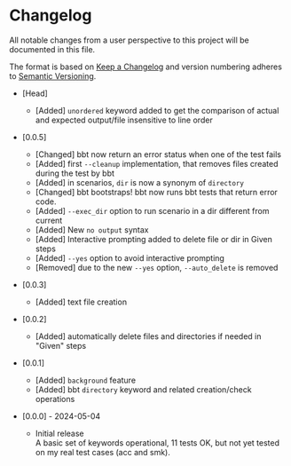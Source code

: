 <!-- omit from toc -->
# Changelog

All notable changes from a user perspective to this project will be documented in this file.

The format is based on [Keep a Changelog](http://keepachangelog.com/en/1.1.0/)
and version numbering adheres to [Semantic Versioning](http://semver.org/spec/v2.0.0.html).

- [Head]
  - [Added]   `unordered` keyword added to get the comparison of actual and expected output/file insensitive to line order

- [0.0.5]
  - [Changed] bbt now return an error status when one of the test fails
  - [Added]   first `--cleanup` implementation, that removes files created during the test by bbt
  - [Added]   in scenarios, `dir` is now a synonym of `directory`
  - [Changed] bbt bootstraps! bbt now runs bbt tests that return error code.
  - [Added]   `--exec_dir` option to run scenario in a dir different from current
  - [Added]   New `no output` syntax
  - [Added]   Interactive prompting added to delete file or dir in Given steps
  - [Added]   `--yes` option to avoid interactive prompting
  - [Removed] due to the new `--yes` option, `--auto_delete` is removed
  
- [0.0.3]
  - [Added] text file creation

- [0.0.2] 
  - [Added] automatically delete files and directories if needed in "Given" steps
    
- [0.0.1]
  - [Added] `background` feature
  - [Added] bbt `directory` keyword and related creation/check operations

- [0.0.0] - 2024-05-04
  - Initial release  
    A basic set of keywords operational, 11 tests OK, but not yet tested on my real test cases (acc and smk). 
